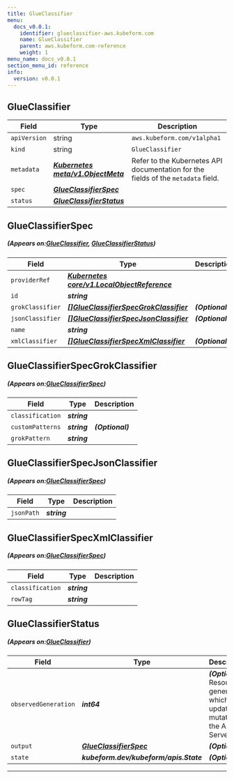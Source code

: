 ```yaml
---
title: GlueClassifier
menu:
  docs_v0.0.1:
    identifier: glueclassifier-aws.kubeform.com
    name: GlueClassifier
    parent: aws.kubeform.com-reference
    weight: 1
menu_name: docs_v0.0.1
section_menu_id: reference
info:
  version: v0.0.1
---
```


## GlueClassifier
| Field | Type | Description |
| ------ | ----- | ----------- |
| `apiVersion` | string | `aws.kubeform.com/v1alpha1` |
|    `kind` | string | `GlueClassifier` |
| `metadata` | ***[Kubernetes meta/v1.ObjectMeta](https://kubernetes.io/docs/reference/generated/kubernetes-api/v1.13/#objectmeta-v1-meta)***|Refer to the Kubernetes API documentation for the fields of the `metadata` field.|
| `spec` | ***[GlueClassifierSpec](#GlueClassifierSpec)***||
| `status` | ***[GlueClassifierStatus](#GlueClassifierStatus)***||
## GlueClassifierSpec
##### (Appears on:[GlueClassifier](#GlueClassifier), [GlueClassifierStatus](#GlueClassifierStatus))
| Field | Type | Description |
| ------ | ----- | ----------- |
| `providerRef` | ***[Kubernetes core/v1.LocalObjectReference](https://kubernetes.io/docs/reference/generated/kubernetes-api/v1.13/#localobjectreference-v1-core)***||
| `id` | ***string***||
| `grokClassifier` | ***[[]GlueClassifierSpecGrokClassifier](#GlueClassifierSpecGrokClassifier)***| ***(Optional)*** |
| `jsonClassifier` | ***[[]GlueClassifierSpecJsonClassifier](#GlueClassifierSpecJsonClassifier)***| ***(Optional)*** |
| `name` | ***string***||
| `xmlClassifier` | ***[[]GlueClassifierSpecXmlClassifier](#GlueClassifierSpecXmlClassifier)***| ***(Optional)*** |
## GlueClassifierSpecGrokClassifier
##### (Appears on:[GlueClassifierSpec](#GlueClassifierSpec))
| Field | Type | Description |
| ------ | ----- | ----------- |
| `classification` | ***string***||
| `customPatterns` | ***string***| ***(Optional)*** |
| `grokPattern` | ***string***||
## GlueClassifierSpecJsonClassifier
##### (Appears on:[GlueClassifierSpec](#GlueClassifierSpec))
| Field | Type | Description |
| ------ | ----- | ----------- |
| `jsonPath` | ***string***||
## GlueClassifierSpecXmlClassifier
##### (Appears on:[GlueClassifierSpec](#GlueClassifierSpec))
| Field | Type | Description |
| ------ | ----- | ----------- |
| `classification` | ***string***||
| `rowTag` | ***string***||
## GlueClassifierStatus
##### (Appears on:[GlueClassifier](#GlueClassifier))
| Field | Type | Description |
| ------ | ----- | ----------- |
| `observedGeneration` | ***int64***| ***(Optional)*** Resource generation, which is updated on mutation by the API Server.|
| `output` | ***[GlueClassifierSpec](#GlueClassifierSpec)***| ***(Optional)*** |
| `state` | ***kubeform.dev/kubeform/apis.State***| ***(Optional)*** |
---
